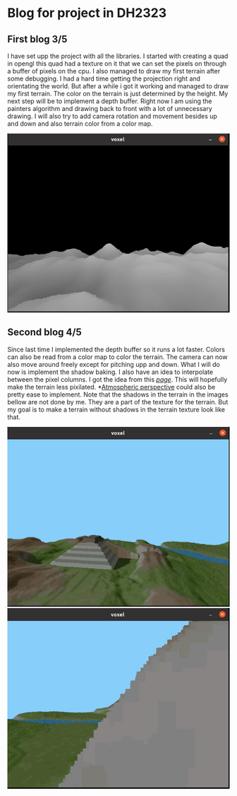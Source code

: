 # Blog for project in DH2323

## First blog 3/5
I have set upp the project with all the libraries. I started with creating a quad in opengl
this quad had a texture on it that we can set the pixels on through a buffer of pixels on the 
cpu. I also managed to draw my first terrain after some debugging. I had a hard time getting 
the projection right and orientating the world. But after a while i got it working and 
managed to draw my first terrain. The color on the terrain is just determined by the height. My next 
step will be to implement a depth buffer. Right now I am using the painters algorithm and drawing
back to front with a lot of unnecessary drawing. I will also try to add camera rotation and 
movement besides up and down and also terrain color from a color map.

![Image](images/first_terrain.png)

## Second blog 4/5
Since last time I implemented the depth buffer so it runs a lot faster. Colors can also be read from a color map to 
color the terrain. The camera can now also move around freely except for pitching upp and down. What I will do now
is implement the shadow baking. I also have an idea to interpolate between the pixel columns. I got the idea from this
*[page](https://web.archive.org/web/20131113102153/http://www.codermind.com/articles/Voxel-terrain-engine-beautification-features.html)*. This will hopefully make the terrain less pixilated.
*[Atmospheric perspective](https://en.wikipedia.org/wiki/Aerial_perspective) could also be pretty ease to implement. Note that the shadows in the terrain in the images bellow are not done by me. They are a part of the texture for the terrain. But my goal is to make a terrain without shadows in the terrain texture look like that.

![Image](images/colored_terrain_buffer.png)
![Image](images/pixelated.png)